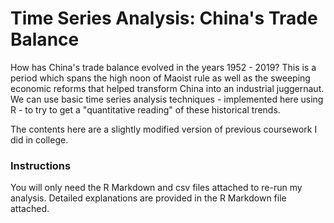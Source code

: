 # Time Series Analysis: China's Trade Balance
How has China's trade balance evolved in the years 1952 - 2019? This is a period which spans the high noon of Maoist rule as well as the sweeping economic reforms that helped transform China into an industrial juggernaut. We can use basic time series analysis techniques - implemented here using R - to try to get a "quantitative reading" of these historical trends. 

The contents here are a slightly modified version of previous coursework I did in college.

### Instructions
You will only need the R Markdown and csv files attached to re-run my analysis. Detailed explanations are provided in the R Markdown file attached.
